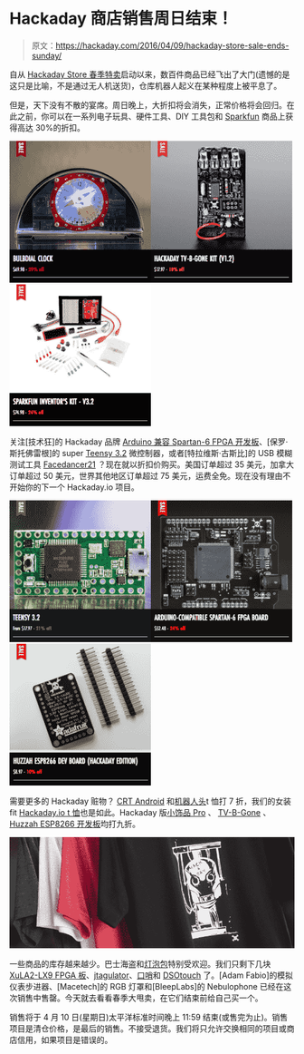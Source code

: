 # Hackaday 商店销售周日结束！

> 原文：<https://hackaday.com/2016/04/09/hackaday-store-sale-ends-sunday/>

自从 [Hackaday Store 春季特卖](http://store.hackaday.com/collections/spring-sale)启动以来，数百件商品已经飞出了大门(遗憾的是这只是比喻，不是通过无人机送货)，仓库机器人起义在某种程度上被平息了。

但是，天下没有不散的宴席。周日晚上，大折扣将会消失，正常价格将会回归。在此之前，你可以在一系列电子玩具、硬件工具、DIY 工具包和 [Sparkfun](http://store.hackaday.com/collections/sparkfun) 商品上获得高达 30%的折扣。

[![bulbdial-sale](img/99b0d3bddffe7546e965fd0b0e63f8e3.png)](http://store.hackaday.com/products/bulbdial-clock)[![tv-b-gone-sale](img/78cbc1deb1242e4d0ac6d998f3bdc5f0.png)](http://store.hackaday.com/products/hackaday-tv-b-gone-kit)[![sparkfunkit-sale](img/64373f8c50a0949ef15c7277317f09a5.png)](http://store.hackaday.com/products/sparkfun-inventors-kit)

关注[技术狂]的 Hackaday 品牌 [Arduino 兼容 Spartan-6 FPGA 开发板](http://store.hackaday.com/collections/spring-sale/products/arduino-compatible-fpga-shield)、[保罗·斯托佛雷根]的 super [Teensy 3.2](http://store.hackaday.com/collections/spring-sale/products/teensy-3-2) 微控制器，或者[特拉维斯·古斯比]的 USB 模糊测试工具 [Facedancer21](http://store.hackaday.com/collections/spring-sale/products/facedancer21) ？现在就以折扣价购买。美国订单超过 35 美元，加拿大订单超过 50 美元，世界其他地区订单超过 75 美元，运费全免。现在没有理由不开始你的下一个 Hackaday.io 项目。

[![teensy-sale](img/7d89900550f8da841ecb967a1414889c.png)](http://store.hackaday.com/products/teensy-3-2)[![fpgashield-sale](img/b32d13c3d96ca109a53f74a815799f07.png)](http://store.hackaday.com/products/arduino-compatible-fpga-shield)[![huzzah-sale](img/abe1fa9926dd0a07f4ab4ae7caee04fd.png)](http://store.hackaday.com/products/huzzah)

需要更多的 Hackaday 赃物？ [CRT Android](http://store.hackaday.com/collections/swag/products/crt-head-tee) 和[机器人头](http://store.hackaday.com/collections/swag/products/robot-head-tee)t 恤打 7 折，我们的女装 fit [Hackaday.io t 恤](http://store.hackaday.com/collections/swag/products/hackadayio-womens-tshirt)也是如此。Hackaday 版[小饰品 Pro](http://store.hackaday.com/collections/swag/products/trinket-pro) 、 [TV-B-Gone](http://store.hackaday.com/products/hackaday-tv-b-gone-kit) 、 [Huzzah ESP8266 开发板](http://store.hackaday.com/collections/swag/products/huzzah)均打九折。

[![image05](img/14d610dc0ddb0ccf50a79eaa53b6a310.png)](http://store.hackaday.com/products/robot-head-tee)

一些商品的库存越来越少。巴士海盗和[灯泡包](http://store.hackaday.com/products/bulbdial-clock)特别受欢迎。我们只剩下几块 [XuLA2-LX9 FPGA 板](http://store.hackaday.com/products/xula2-lx9)、[jtagulator](http://store.hackaday.com/products/jtagulator)、[口哨](http://store.hackaday.com/products/whistled)和 [DSOtouch](http://store.hackaday.com/collections/spring-sale/products/dso-touch) 了。[Adam Fabio]的模拟仪表步进器、[Macetech]的 RGB 灯罩和[BleepLabs]的 Nebulophone 已经在这次销售中售罄。今天就去看看春季大甩卖，在它们结束前给自己买一个。

销售将于 4 月 10 日(星期日)太平洋标准时间晚上 11:59 结束(或售完为止)。销售项目是清仓价格，是最后的销售。不接受退货。我们将只允许交换相同的项目或商店信用，如果项目是错误的。